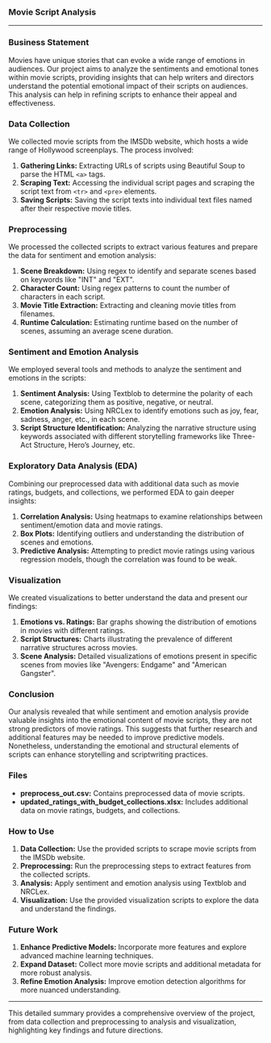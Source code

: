 ### Movie Script Analysis



---

### Business Statement

Movies have unique stories that can evoke a wide range of emotions in audiences. Our project aims to analyze the sentiments and emotional tones within movie scripts, providing insights that can help writers and directors understand the potential emotional impact of their scripts on audiences. This analysis can help in refining scripts to enhance their appeal and effectiveness.

### Data Collection

We collected movie scripts from the IMSDb website, which hosts a wide range of Hollywood screenplays. The process involved:
1. **Gathering Links:** Extracting URLs of scripts using Beautiful Soup to parse the HTML `<a>` tags.
2. **Scraping Text:** Accessing the individual script pages and scraping the script text from `<tr>` and `<pre>` elements.
3. **Saving Scripts:** Saving the script texts into individual text files named after their respective movie titles.

### Preprocessing

We processed the collected scripts to extract various features and prepare the data for sentiment and emotion analysis:
1. **Scene Breakdown:** Using regex to identify and separate scenes based on keywords like "INT" and "EXT".
2. **Character Count:** Using regex patterns to count the number of characters in each script.
3. **Movie Title Extraction:** Extracting and cleaning movie titles from filenames.
4. **Runtime Calculation:** Estimating runtime based on the number of scenes, assuming an average scene duration.

### Sentiment and Emotion Analysis

We employed several tools and methods to analyze the sentiment and emotions in the scripts:
1. **Sentiment Analysis:** Using Textblob to determine the polarity of each scene, categorizing them as positive, negative, or neutral.
2. **Emotion Analysis:** Using NRCLex to identify emotions such as joy, fear, sadness, anger, etc., in each scene.
3. **Script Structure Identification:** Analyzing the narrative structure using keywords associated with different storytelling frameworks like Three-Act Structure, Hero’s Journey, etc.

### Exploratory Data Analysis (EDA)

Combining our preprocessed data with additional data such as movie ratings, budgets, and collections, we performed EDA to gain deeper insights:
1. **Correlation Analysis:** Using heatmaps to examine relationships between sentiment/emotion data and movie ratings.
2. **Box Plots:** Identifying outliers and understanding the distribution of scenes and emotions.
3. **Predictive Analysis:** Attempting to predict movie ratings using various regression models, though the correlation was found to be weak.

### Visualization

We created visualizations to better understand the data and present our findings:
1. **Emotions vs. Ratings:** Bar graphs showing the distribution of emotions in movies with different ratings.
2. **Script Structures:** Charts illustrating the prevalence of different narrative structures across movies.
3. **Scene Analysis:** Detailed visualizations of emotions present in specific scenes from movies like "Avengers: Endgame" and "American Gangster".

### Conclusion

Our analysis revealed that while sentiment and emotion analysis provide valuable insights into the emotional content of movie scripts, they are not strong predictors of movie ratings. This suggests that further research and additional features may be needed to improve predictive models. Nonetheless, understanding the emotional and structural elements of scripts can enhance storytelling and scriptwriting practices.

### Files

- **preprocess_out.csv:** Contains preprocessed data of movie scripts.
- **updated_ratings_with_budget_collections.xlsx:** Includes additional data on movie ratings, budgets, and collections.

### How to Use

1. **Data Collection:** Use the provided scripts to scrape movie scripts from the IMSDb website.
2. **Preprocessing:** Run the preprocessing steps to extract features from the collected scripts.
3. **Analysis:** Apply sentiment and emotion analysis using Textblob and NRCLex.
4. **Visualization:** Use the provided visualization scripts to explore the data and understand the findings.

### Future Work

1. **Enhance Predictive Models:** Incorporate more features and explore advanced machine learning techniques.
2. **Expand Dataset:** Collect more movie scripts and additional metadata for more robust analysis.
3. **Refine Emotion Analysis:** Improve emotion detection algorithms for more nuanced understanding.

---

This detailed summary provides a comprehensive overview of the project, from data collection and preprocessing to analysis and visualization, highlighting key findings and future directions.

